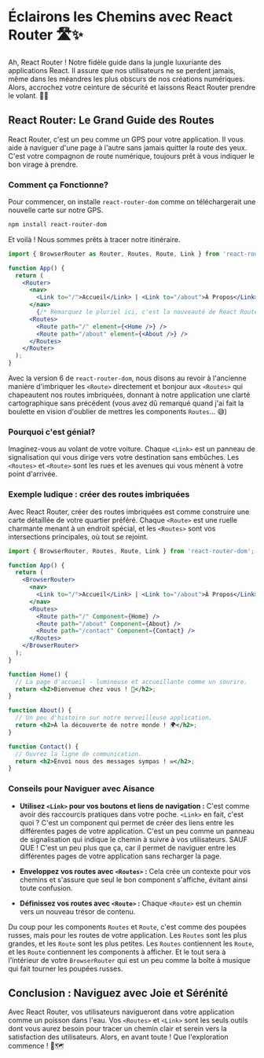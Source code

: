 # Éclairons les Chemins avec React Router 🛣️✨

Ah, React Router ! Notre fidèle guide dans la jungle luxuriante des applications React. Il assure que nos utilisateurs ne se perdent jamais, même dans les méandres les plus obscurs de nos créations numériques. Alors, accrochez votre ceinture de sécurité et laissons React Router prendre le volant. 🚗💡

## React Router: Le Grand Guide des Routes

React Router, c'est un peu comme un GPS pour votre application. Il vous aide à naviguer d'une page à l'autre sans jamais quitter la route des yeux. C'est votre compagnon de route numérique, toujours prêt à vous indiquer le bon virage à prendre.

### Comment ça Fonctionne?

Pour commencer, on installe `react-router-dom` comme on téléchargerait une nouvelle carte sur notre GPS.

```bash
npm install react-router-dom
```

Et voilà ! Nous sommes prêts à tracer notre itinéraire.

```jsx
import { BrowserRouter as Router, Routes, Route, Link } from 'react-router-dom';

function App() {
  return (
    <Router>
      <nav>
        <Link to="/">Accueil</Link> | <Link to="/about">À Propos</Link>
      </nav>
        {/* Remarquez le pluriel ici, c'est la nouveauté de React Router v6! */}
      <Routes>
        <Route path="/" element={<Home />} />
        <Route path="/about" element={<About />} />
      </Routes>
    </Router>
  );
}
```

Avec la version 6 de `react-router-dom`, nous disons au revoir à l'ancienne manière d'imbriquer les `<Route>` directement et bonjour aux `<Routes>` qui chapeautent nos routes imbriquées, donnant à notre application une clarté cartographique sans précédent (vous avez dû remarqué quand j'ai fait la boulette en vision d'oublier de mettres les components `Routes`... 😅)

### Pourquoi c'est génial?

Imaginez-vous au volant de votre voiture. Chaque `<Link>` est un panneau de signalisation qui vous dirige vers votre destination sans embûches. Les `<Routes>` et `<Route>` sont les rues et les avenues qui vous mènent à votre point d'arrivée.

### Exemple ludique : créer des routes imbriquées

Avec React Router, créer des routes imbriquées est comme construire une carte détaillée de votre quartier préféré. Chaque `<Route>` est une ruelle charmante menant à un endroit spécial, et les `<Routes>` sont vos intersections principales, où tout se rejoint.

```jsx
import { BrowserRouter, Routes, Route, Link } from 'react-router-dom';

function App() {
  return (
    <BrowserRouter>
      <nav>
        <Link to="/">Accueil</Link> | <Link to="/about">À Propos</Link>
      </nav>
      <Routes>
        <Route path="/" Component={Home} />
        <Route path="/about" Component={About} />
        <Route path="/contact" Component={Contact} />
      </Routes>
    </BrowserRouter>
  );
}

function Home() {
  // La page d'accueil - lumineuse et accueillante comme un sourire.
  return <h2>Bienvenue chez vous ! 🏡</h2>;
}

function About() {
  // Un peu d'histoire sur notre merveilleuse application.
  return <h2>À la découverte de notre monde ! 🌍</h2>;
}

function Contact() {
  // Ouvrez la ligne de communication.
  return <h2>Envoi nous des messages sympas ! ✉️</h2>;
}
```

### Conseils pour Naviguer avec Aisance

- **Utilisez `<Link>` pour vos boutons et liens de navigation :** C'est comme avoir des raccourcis pratiques dans votre poche.
`<Link>` en fait, c'est quoi ? C'est un component qui permet de créer des liens entre les différentes pages de votre application. C'est un peu comme un panneau de signalisation qui indique le chemin à suivre à vos utilisateurs. SAUF QUE ! C'est un peu plus que ça, car il permet de naviguer entre les différentes pages de votre application sans recharger la page.
  
- **Enveloppez vos routes avec `<Routes>` :** Cela crée un contexte pour vos chemins et s'assure que seul le bon component s'affiche, évitant ainsi toute confusion.

- **Définissez vos routes avec `<Route>` :** Chaque `<Route>` est un chemin vers un nouveau trésor de contenu.

Du coup pour les components `Routes` et `Route`, c'est comme des poupées russes, mais pour les routes de votre application. Les `Routes` sont les plus grandes, et les `Route` sont les plus petites. Les `Routes` contiennent les `Route`, et les `Route` contiennent les components à afficher. Et le tout sera à l'intérieur de votre `BrowserRouter` qui est un peu comme la boîte à musique qui fait tourner les poupées russes.

## Conclusion : Naviguez avec Joie et Sérénité

Avec React Router, vos utilisateurs navigueront dans votre application comme un poisson dans l'eau. Vos `<Routes>` et `<Link>` sont les seuls outils dont vous aurez besoin pour tracer un chemin clair et serein vers la satisfaction des utilisateurs. Alors, en avant toute ! Que l'exploration commence ! 🚀🗺️
